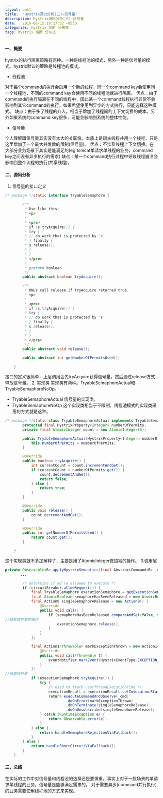 ```yaml
---
layout: post
title:  "Hystrix源码分析(三)-信号量"
description: Hystrix源码分析(三)-信号量
date:   2019-06-15 19:27:52 +0530
categories: hystrix 熔断 分布式
tags: hystrix 熔断 分布式
---
```

#### 一、概要
hystrix的执行隔离策略有两种。一种是线程池的模式，另外一种是信号量的模式。hystrix默认的策略是线程池的模式。
- 线程池

对于每个command的执行会启用一个新的线程，同一个command key会使用同一个线程池，不同的command key会使用不同的线程池就进行隔离。
优点：由于command的执行隔离在不同的线程中，因此某一个command线程执行异常不会影响到其它command的执行。如果希望使用到异步的方式执行，只能选择这种模式。
缺点：由于多了线程的介入，相当于增加了线程间的上下文切换的成本。另外如果系统的command key很多，可能会影响到系统的整体性能。
- 信号量

个人理解跟信号量其实没有太大的关联性。本质上是跟主线程共用一个线程，只是这里增加了一个最大并发数的限制(信号量)。
优点：不涉及线程上下文切换。在大部分业务场景下其实是能满足的(eg.tomcat单请求单线程的业务，command key之间没有异步执行的需求)
缺点：某一个command执行过程中导致线程崩溃会影响到整个流程的执行(共享线程)。

#### 二、源码分析
1. 信号量的接口定义
```java
/* package */static interface TryableSemaphore {

        /**
         * Use like this:
         * <p>
         * 
         * <pre>
         * if (s.tryAcquire()) {
         * try {
         * // do work that is protected by 's'
         * } finally {
         * s.release();
         * }
         * }
         * </pre>
         * 
         * @return boolean
         */
        public abstract boolean tryAcquire();

        /**
         * ONLY call release if tryAcquire returned true.
         * <p>
         * 
         * <pre>
         * if (s.tryAcquire()) {
         * try {
         * // do work that is protected by 's'
         * } finally {
         * s.release();
         * }
         * }
         * </pre>
         */
        public abstract void release();

        public abstract int getNumberOfPermitsUsed();

    }
```
接口的定义很简单，上层调用会先tryAcquire获得信号量，然后通过release方式释放信号量。
2. 实现类
实现类有两种。TryableSemaphoreActual和TryableSemaphoreNoOp。
- TryableSemaphoreActual
信号量的实现类。
- TryableSemaphoreNoOp
这个实现类相当于不限制，线程池模式的实现类采用的方式就是这种。
```java
/* package */static class TryableSemaphoreActual implements TryableSemaphore {
        protected final HystrixProperty<Integer> numberOfPermits;
        private final AtomicInteger count = new AtomicInteger(0);

        public TryableSemaphoreActual(HystrixProperty<Integer> numberOfPermits) {
            this.numberOfPermits = numberOfPermits;
        }

        @Override
        public boolean tryAcquire() {
            int currentCount = count.incrementAndGet();
            if (currentCount > numberOfPermits.get()) {
                count.decrementAndGet();
                return false;
            } else {
                return true;
            }
        }

        @Override
        public void release() {
            count.decrementAndGet();
        }

        @Override
        public int getNumberOfPermitsUsed() {
            return count.get();
        }

    }
```
这个实现类就不多加解释了，主要是用了AtomicInteger做加减的操作。
3.调用层
```java
private Observable<R> applyHystrixSemantics(final AbstractCommand<R> _cmd) {
       ...

        /* determine if we're allowed to execute */
        if (circuitBreaker.allowRequest()) {
            final TryableSemaphore executionSemaphore = getExecutionSemaphore();
            final AtomicBoolean semaphoreHasBeenReleased = new AtomicBoolean(false);
            final Action0 singleSemaphoreRelease = new Action0() {
                @Override
                public void call() {
                    if (semaphoreHasBeenReleased.compareAndSet(false, true)) {
//释放信号量的操作
                        executionSemaphore.release();
                    }
                }
            };

            final Action1<Throwable> markExceptionThrown = new Action1<Throwable>() {
                @Override
                public void call(Throwable t) {
                    eventNotifier.markEvent(HystrixEventType.EXCEPTION_THROWN, commandKey);
                }
            };
//获取信号量
            if (executionSemaphore.tryAcquire()) {
                try {
                    /* used to track userThreadExecutionTime */
                    executionResult = executionResult.setInvocationStartTime(System.currentTimeMillis());
                    return executeCommandAndObserve(_cmd)
                            .doOnError(markExceptionThrown)
                            .doOnTerminate(singleSemaphoreRelease)
                            .doOnUnsubscribe(singleSemaphoreRelease);
                } catch (RuntimeException e) {
                    return Observable.error(e);
                }
            } else {
                return handleSemaphoreRejectionViaFallback();
            }
        } else {
            return handleShortCircuitViaFallback();
        }
    }
```
#### 三、总结
在实际的工作中对信号量和线程池的选择还是要慎重，事实上对于一般场景的单请求单线程的业务，信号量是能够满足需求的。
对于需要异步(command并行执行)的业务需要使用线程池的方式来实现。